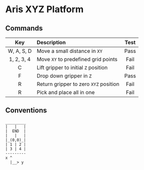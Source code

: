 # Aris XYZ Platform


## Commands

| Key        | Description                          | Test |
|:----------:|:-------------------------------------|:----:|
| W, A, S, D | Move a small distance in `XY`        | Pass |
| 1, 2, 3, 4 | Move `XY` to predefined grid points  | Fail |
| C          | Lift gripper to initial `Z` position | Fail |
| F          | Drop down gripper in `Z`             | Pass |
| R          | Return gripper to zero `XYZ` position| Fail |
| R          | Pick and place all in one            | Fail |


## Conventions

```
_________
|   |   |
|  END  |
|   |   |
|_(0,0)_|
| 1 | 2 |
| 3 | 4 |
---------
x ^
  |__> y

```
